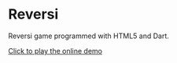 Reversi
=======

Reversi game programmed with HTML5 and Dart.

[Click to play the online demo](http://www.chinagagner.com/game/reversi2.html)